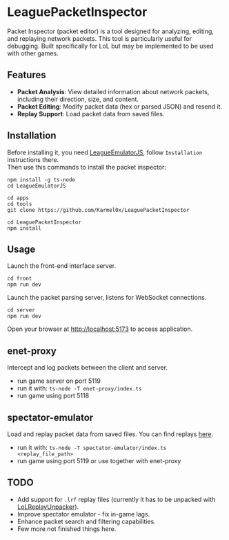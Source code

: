 # LeaguePacketInspector
Packet Inspector (packet editor) is a tool designed for analyzing, editing, and replaying network packets. This tool is particularly useful for debugging. Built specifically for LoL but may be implemented to be used with other games.

## Features

- **Packet Analysis**: View detailed information about network packets, including their direction, size, and content.
- **Packet Editing**: Modify packet data (hex or parsed JSON) and resend it.
- **Replay Support**: Load packet data from saved files.

## Installation
Before installing it, you need [LeagueEmulatorJS](https://github.com/Karmel0x/LeagueEmulatorJS), follow `Installation` instructions there.  
Then use this commands to install the packet inspector:
```
npm install -g ts-node
cd LeagueEmulatorJS

cd apps
cd tools
git clone https://github.com/Karmel0x/LeaguePacketInspector

cd LeaguePacketInspector
npm install
```

## Usage
Launch the front-end interface server.
```
cd front
npm run dev
```

Launch the packet parsing server, listens for WebSocket connections.
```
cd server
npm run dev
```

Open your browser at [http://localhost:5173](http://localhost:5173) to access application.

## enet-proxy
Intercept and log packets between the client and server.  
- run game server on port 5119
- run it with: `ts-node -T enet-proxy/index.ts`  
- run game using port 5118

## spectator-emulator
Load and replay packet data from saved files. You can find replays [here](https://github.com/Karmel0x/LeaguePacketInspector/issues/1).  
- run it with: `ts-node -T spectator-emulator/index.ts <replay_file_path>`  
- run game using port 5119 or use together with enet-proxy

## TODO

- Add support for `.lrf` replay files (currently it has to be unpacked with [LoLReplayUnpacker](https://github.com/moonshadow565/LoLReplayUnpacker)).
- Improve spectator emulator - fix in-game lags.
- Enhance packet search and filtering capabilities.
- Few more not finished things here.
